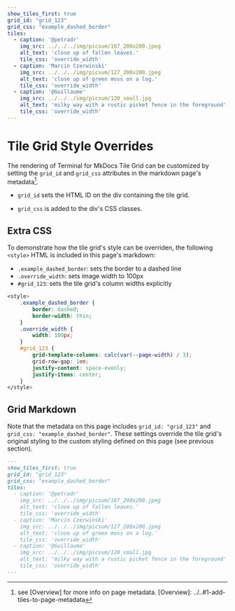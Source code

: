 ```yaml
---
show_tiles_first: true
grid_id: "grid_123"
grid_css: "example_dashed_border"
tiles:
  - caption: '@petradr'
    img_src: ../../../img/picsum/167_200x200.jpeg
    alt_text: 'close up of fallen leaves.'
    tile_css: 'override_width'
  - caption: 'Marcin Czerwinski'
    img_src: ../../../img/picsum/127_200x200.jpeg
    alt_text: 'close up of green moss on a log.'
    tile_css: 'override_width'
  - caption: '@Guillaume'
    img_src: ../../../img/picsum/120_small.jpg
    alt_text: 'milky way with a rustic picket fence in the foreground'
    tile_css: 'override_width'
---
```


<style> 
    .example_dashed_border { 
        border: dashed;
        border-width: thin;
    }
    .override_width {
        width: 100px;
    }
    #grid_123 {
        grid-template-columns: 200px;
        grid-row-gap: 1em;
        justify-content: space-evenly;
        justify-items: center;
    }
</style>

# Tile Grid Style Overrides

The rendering of Terminal for MkDocs Tile Grid can be customized by setting the `grid_id` and `grid_css` attributes in the markdown page's metadata[^1].  

- `grid_id` sets the HTML ID on the div containing the tile grid.  

- `grid_css` is added to the div's CSS classes.  

[^1]: see [Overview] for more info on page metadata.
[Overview]: ../..#1-add-tiles-to-page-metadata

## Extra CSS
To demonstrate how the tile grid's style can be overriden, the following `<style>` HTML is included in this page's markdown:

- `.example_dashed_border`: sets the border to a dashed line
- `.override_width`: sets image width to 100px  
- `#grid_123`: sets the tile grid's column widths explicitly  


```css
<style> 
    .example_dashed_border { 
        border: dashed;
        border-width: thin;
    }
    .override_width {
        width: 100px;
    }
    #grid_123 {
        grid-template-columns: calc(var(--page-width) / 3);
        grid-row-gap: 1em;
        justify-content: space-evenly;
        justify-items: center;
    }
</style>
```

## Grid Markdown
Note that the metadata on this page includes `grid_id: "grid_123"` and `grid_css: "example_dashed_border"`.  These settings override the tile grid's original styling to the custom styling defined on this page (see previous section).

```markdown
---
show_tiles_first: true
grid_id: "grid_123"
grid_css: "example_dashed_border"
tiles:
  - caption: '@petradr'
    img_src: ../../../img/picsum/167_200x200.jpeg
    alt_text: 'close up of fallen leaves.'
    tile_css: 'override_width'
  - caption: 'Marcin Czerwinski'
    img_src: ../../../img/picsum/127_200x200.jpeg
    alt_text: 'close up of green moss on a log.'
    tile_css: 'override_width'
  - caption: '@Guillaume'
    img_src: ../../../img/picsum/120_small.jpg
    alt_text: 'milky way with a rustic picket fence in the foreground'
    tile_css: 'override_width'
---
```